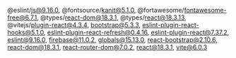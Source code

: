 @eslint/js@9.16.0, @fontsource/kanit@5.1.0, @fortawesome/fontawesome-free@6.7.1, @types/react-dom@18.3.1, @types/react@18.3.13, 
@vitejs/plugin-react@4.3.4, bootstrap@5.3.3, eslint-plugin-react-hooks@5.1.0, eslint-plugin-react-refresh@0.4.16, eslint-plugin-react@7.37.2, 
eslint@9.16.0, firebase@11.0.2, globals@15.13.0, react-bootstrap@2.10.6, react-dom@18.3.1, react-router-dom@7.0.2, react@18.3.1, vite@6.0.3
